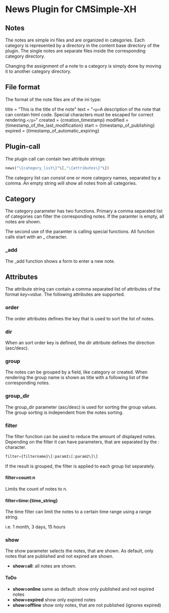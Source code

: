 # News Plugin for CMSimple-XH

## Notes
The notes are simple ini files and are organized in categories. Each category is represented by a directory in the content base directory of the plugin. The single notes are separate files inside the corresponding category directory.

Changing the assignment of a note to a category is simply done by moving it to another category directory.

## File format
The format of the note files are of the ini type:

title = "This is the title of the note"
text = "`<p>`A description of the note that can contain html code. Special characters must be escaped for correct rendering.`</p>`"
created = {creation_timestamp}
modified = {timestamp_of_the_last_modification}
start = {timestamp_of_publishing}
expired = {timestamp_of_automatic_expiring}

## Plugin-call
The plugin call can contain two attribute strings:

```php
news("\{category_list\}"\[,"\{attributes\}"\])
```

The category list can consist one or more category names, separated by a comma. An empty string will show all notes from all categories.

## Category
The category parameter has two functions. Primary a comma separated list of categories can filter the corresponding notes. If the paramter is empty, all notes are shown.

The second use of the paramter is calling special functions. All function calls start with an _ character.

### \_add
The \_add function shows a form to enter a new note.

## Attributes
The attribute string can contain a comma separated list of attributes of the format *key=value*. The following attributes are supported.

### order
The order attributes defines the key that is used to sort the list of notes.

### dir
When an sort order key is defined, the dir attribute defines the direction (asc/desc).

### group
The notes can be grouped by a field, like category or created. When rendering the group name is shown as title with a following list of the corresponding notes.

### group_dir
The group_dir parameter (asc/desc) is used for sorting the group values. The group sorting is independent from the notes sorting.

### filter
The filter function can be used to reduce the amount of displayed notes. Depending on the filter it can have parameters, that are separated by the : character.

```php
filter={filtername}\[:param1\[:param2\]\]
```

If the result is grouped, the filter is applied to each group list separately.

#### filter=count:n
Limits the count of notes to n.

#### filter=time:\{time_string\}
The time filter can limit the notes to a certain time range using a range string.

i.e.
1 month, 3 days, 15 hours

### show
The show parameter selects the notes, that are shown. As default, only notes that are published and not expired are shown.

* **show=all**: all notes are shown.

#### ToDo
* **show=online** same as default: show only published and not expired notes
* **show=expired** show only expired notes
* **show=offline** show only notes, that are not published (ignores expired)